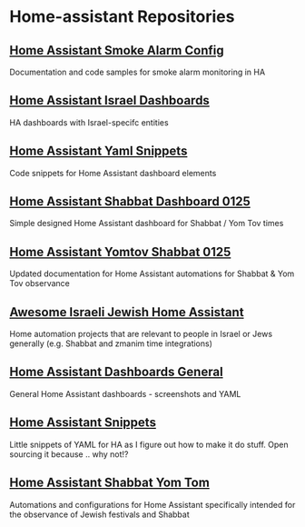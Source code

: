 # Home-assistant Repositories

## [Home Assistant Smoke Alarm Config](https://github.com/danielrosehill/Home-Assistant-Smoke-Alarm-Config)
Documentation and code samples for smoke alarm monitoring in HA

## [Home Assistant Israel Dashboards](https://github.com/danielrosehill/Home-Assistant-Israel-Dashboards)
HA dashboards with Israel-specifc entities

## [Home Assistant Yaml Snippets](https://github.com/danielrosehill/Home-Assistant-YAML-Snippets)
Code snippets for Home Assistant dashboard elements

## [Home Assistant Shabbat Dashboard 0125](https://github.com/danielrosehill/HA-Shabbat-Dashboard-0125)
Simple designed Home Assistant dashboard for Shabbat / Yom Tov times

## [Home Assistant Yomtov Shabbat 0125](https://github.com/danielrosehill/Home-Assistant-YomTov-Shabbat-0125)
Updated documentation for Home Assistant automations for Shabbat & Yom Tov observance

## [Awesome Israeli Jewish Home Assistant](https://github.com/danielrosehill/Awesome-Israeli-Jewish-Home-Assistant)
Home automation projects that are relevant to people in Israel or Jews generally (e.g. Shabbat and zmanim time integrations)

## [Home Assistant Dashboards General ](https://github.com/danielrosehill/Home-Assistant-Dashboards-General-)
General Home Assistant dashboards - screenshots and YAML

## [Home Assistant Snippets](https://github.com/danielrosehill/Home-Assistant-snippets)
Little snippets of YAML for HA as I figure out how to make it do stuff. Open sourcing it because .. why not!?

## [Home Assistant Shabbat Yom Tom](https://github.com/danielrosehill/Home-Assistant-Shabbat-Yom-Tom)
Automations and configurations for Home Assistant specifically intended for the observance of Jewish festivals and Shabbat

